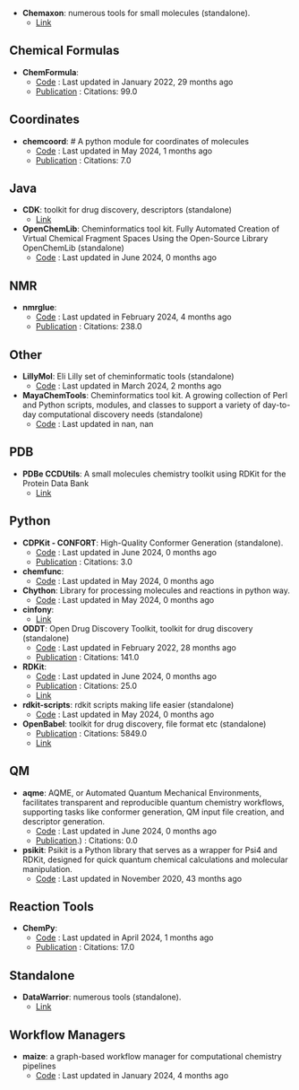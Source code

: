 - **Chemaxon**: numerous tools for small molecules (standalone).
	- [Link](https://www.chemaxon.com/)

## Chemical Formulas
- **ChemFormula**: 
	- [Code](https://github.com/molshape/ChemFormula) : Last updated in January 2022, 29 months ago
	- [Publication](https://doi.org/10.1021/ja02046a005) : Citations: 99.0

## Coordinates
- **chemcoord**: # A python module for coordinates of molecules
	- [Code](https://github.com/mcocdawc/chemcoord) : Last updated in May 2024, 1 months ago
	- [Publication](https://doi.org/10.1002/jcc.27029) : Citations: 7.0

## Java
- **CDK**: toolkit for drug discovery, descriptors (standalone)
	- [Link](https://cdk.github.io/)
- **OpenChemLib**: Cheminformatics tool kit. Fully Automated Creation of Virtual Chemical Fragment Spaces Using the Open-Source Library OpenChemLib (standalone)
	- [Code](https://github.com/Actelion/openchemlib) : Last updated in June 2024, 0 months ago

## NMR
- **nmrglue**: 
	- [Code](https://github.com/jjhelmus/nmrglue) : Last updated in February 2024, 4 months ago
	- [Publication](http://dx.doi.org/10.1007/s10858-013-9718-x) : Citations: 238.0

## Other
- **LillyMol**: Eli Lilly set of cheminformatic tools (standalone)
	- [Code](https://github.com/elilillyco/LillyMol) : Last updated in March 2024, 2 months ago
- **MayaChemTools**: Cheminformatics tool kit. A growing collection of Perl and Python scripts, modules, and classes to support a variety of day-to-day computational discovery needs (standalone)
	- [Code](http://www.mayachemtools.org/) : Last updated in nan, nan

## PDB
- **PDBe CCDUtils**: A small molecules chemistry toolkit using RDKit for the Protein Data Bank
	- [Link](https://pdbeurope.github.io/ccdutils/)

## Python
- **CDPKit - CONFORT**: High-Quality Conformer Generation (standalone).
	- [Code](https://github.com/aglanger/CDPKit) : Last updated in June 2024, 0 months ago
	- [Publication](https://doi.org/10.1021/acs.jcim.3c00563) : Citations: 3.0
- **chemfunc**: 
	- [Code](https://github.com/swansonk14/chemfunc) : Last updated in May 2024, 0 months ago
- **Chython**: Library for processing molecules and reactions in python way.
	- [Code](https://github.com/chython/chython) : Last updated in May 2024, 0 months ago
- **cinfony**: 
	- [Link](http://cinfony.github.io/)
- **ODDT**: Open Drug Discovery Toolkit, toolkit for drug discovery (standalone)
	- [Code](https://github.com/oddt/oddt) : Last updated in February 2022, 28 months ago
	- [Publication](https://dx.doi.org/10.1186/s13321-015-0078-2) : Citations: 141.0
- **RDKit**: 
	- [Code](https://github.com/rdkit/rdkit) : Last updated in June 2024, 0 months ago
	- [Publication](https://doi.org/10.1093/bib/bbaa194) : Citations: 25.0
	- [Link](https://www.rdkit.org/)
- **rdkit-scripts**: rdkit scripts making life easier (standalone)
	- [Code](https://github.com/DrrDom/rdkit-scripts) : Last updated in May 2024, 0 months ago
- **OpenBabel**: toolkit for drug discovery, file format etc (standalone)
	- [Publication](https://doi.org/10.1186/1758-2946-3-33) : Citations: 5849.0
	- [Link](http://openbabel.org/wiki/Main_Page)

## QM
- **aqme**: AQME, or Automated Quantum Mechanical Environments, facilitates transparent and reproducible quantum chemistry workflows, supporting tasks like conformer generation, QM input file creation, and descriptor generation.
	- [Code](https://github.com/jvalegre/aqme) : Last updated in June 2024, 0 months ago
	- [Publication](https://doi.org/10.1002/wcms.1663).) : Citations: 0.0
- **psikit**: Psikit is a Python library that serves as a wrapper for Psi4 and RDKit, designed for quick quantum chemical calculations and molecular manipulation.
	- [Code](https://github.com/Mishima-syk/psikit) : Last updated in November 2020, 43 months ago

## Reaction Tools
- **ChemPy**: 
	- [Code](https://github.com/bjodah/chempy) : Last updated in April 2024, 1 months ago
	- [Publication](https://doi.org/10.21105/joss.00565) : Citations: 17.0

## Standalone
- **DataWarrior**: numerous tools (standalone).
	- [Link](http://www.openmolecules.org/datawarrior/)

## Workflow Managers
- **maize**: a graph-based workflow manager for computational chemistry pipelines
	- [Code](https://github.com/MolecularAI/maize) : Last updated in January 2024, 4 months ago
